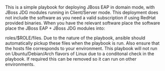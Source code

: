 This is a simple playbook for deploying JBoss EAP in domain mode, with JBoss JDG modules running in Client/Server mode.
This deployment does not include the software as you need a valid subscription if using RedHat provided binaries. When you have the relevant software place the software place the JBoss EAP + JBoss JDG modules into:

roles/$ROLE/files. Due to the nature of the playbook, ansible should automatically pickup these files when the playbook is run. Also ensure that the hosts file corresponds to your environment. This playbook will not run on Ubuntu/Debian/Arch flavors of Linux due to a conditonal check in the playbook. If required this can be removed so it can run on other environments.


